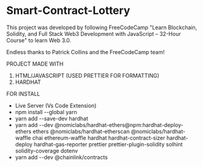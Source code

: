 # Smart-Contract-Lottery

This project was developed by following FreeCodeCamp "Learn Blockchain, Solidity, and Full Stack Web3 Development with JavaScript – 32-Hour Course" to learn Web 3.0.

Endless thanks to Patrick Collins and the FreeCodeCamp team!

PROJECT MADE WITH

1. HTML/JAVASCRIPT (USED PRETTIER FOR FORMATTING)
2. HARDHAT

FOR INSTALL

-   Live Server (Vs Code Extension)
-   npm install --global yarn
-   yarn add --save-dev hardhat
-   yarn add --dev @nomiclabs/hardhat-ethers@npm:hardhat-deploy-ethers ethers @nomiclabs/hardhat-etherscan @nomiclabs/hardhat-waffle chai ethereum-waffle hardhat hardhat-contract-sizer hardhat-deploy hardhat-gas-reporter prettier prettier-plugin-solidity solhint solidity-coverage dotenv
-   yarn add --dev @chainlink/contracts
